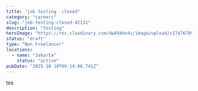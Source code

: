 ```yaml
---
title: "job testing  closed"
category: "careers"
slug: "job-testing-closed-42131"
description: "testing"
heroImage: "https://res.cloudinary.com/dwkkbhn4z/image/upload/v1747670954/uploads/zy70ljky7xa0stxbcslw.png"
status: "draft"
type: "Non Freelancer"
locations:
  - name: "Jakarta"
    status: "active"
pubDate: "2025-10-10T09:14:08.741Z"
---
```


tes